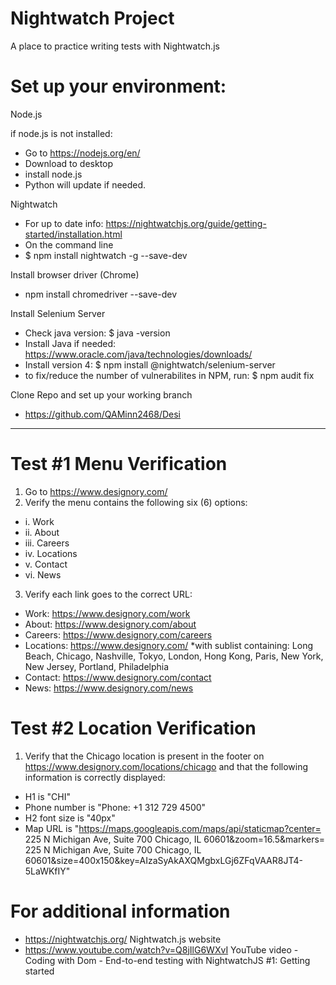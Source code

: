 # Nightwatch Project
A place to practice writing tests with Nightwatch.js

# Set up your environment:

Node.js

if node.js is not installed:
* Go to https://nodejs.org/en/
* Download to desktop
* install node.js
* Python will update if needed.

Nightwatch
* For up to date info: https://nightwatchjs.org/guide/getting-started/installation.html
* On the command line
* $ npm install nightwatch -g --save-dev

Install browser driver (Chrome)
* npm install chromedriver --save-dev

Install Selenium Server
* Check java version: $ java -version
* Install Java if needed: https://www.oracle.com/java/technologies/downloads/
* Install version 4: $ npm install @nightwatch/selenium-server     
* to fix/reduce the number of vulnerabilites in NPM, run: $ npm audit fix  

Clone Repo and set up your working branch
* https://github.com/QAMinn2468/Desi
  
----------------------------------------------------------------------------------------------------

# Test #1 Menu Verification

1. Go to https://www.designory.com/
2. Verify the menu contains the following six (6) options: 
* i. Work
* ii. About
* iii. Careers
* iv. Locations
* v. Contact
* vi. News
3. Verify each link goes to the correct URL:
* Work: https://www.designory.com/work
* About: https://www.designory.com/about
* Careers: https://www.designory.com/careers
* Locations: https://www.designory.com/  *with sublist containing: Long Beach, Chicago, Nashville, Tokyo, London, Hong Kong, Paris, New York, New Jersey, Portland, Philadelphia
* Contact: https://www.designory.com/contact
* News: https://www.designory.com/news

# Test #2 Location Verification

1.	Verify that the Chicago location is present in the footer on https://www.designory.com/locations/chicago and that the following information is correctly displayed: 
* H1 is "CHI"
* Phone number  is "Phone: +1 312 729 4500"
* H2 font size is "40px"
* Map URL is  "https://maps.googleapis.com/maps/api/staticmap?center= 225 N Michigan Ave, Suite 700 Chicago, IL 60601&zoom=16.5&markers= 225 N Michigan Ave, Suite 700 Chicago, IL 60601&size=400x150&key=AIzaSyAkAXQMgbxLGj6ZFqVAAR8JT4-5LaWKfIY"

# For additional information

* https://nightwatchjs.org/   Nightwatch.js website
* https://www.youtube.com/watch?v=Q8jIlG6WXvI   YouTube video - Coding with Dom - End-to-end testing with NightwatchJS #1: Getting started

          



